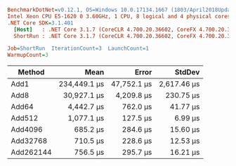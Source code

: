``` ini

BenchmarkDotNet=v0.12.1, OS=Windows 10.0.17134.1667 (1803/April2018Update/Redstone4)
Intel Xeon CPU E5-1620 0 3.60GHz, 1 CPU, 8 logical and 4 physical cores
.NET Core SDK=3.1.401
  [Host]   : .NET Core 3.1.7 (CoreCLR 4.700.20.36602, CoreFX 4.700.20.37001), X64 RyuJIT DEBUG
  ShortRun : .NET Core 3.1.7 (CoreCLR 4.700.20.36602, CoreFX 4.700.20.37001), X64 RyuJIT

Job=ShortRun  IterationCount=3  LaunchCount=1  
WarmupCount=3  

```
|    Method |         Mean |       Error |      StdDev |
|---------- |-------------:|------------:|------------:|
|      Add1 | 234,449.1 μs | 47,752.1 μs | 2,617.46 μs |
|      Add8 |  30,927.1 μs |  4,209.8 μs |   230.75 μs |
|     Add64 |   4,442.7 μs |    762.0 μs |    41.77 μs |
|    Add512 |   1,077.1 μs |    127.5 μs |     6.99 μs |
|   Add4096 |     685.2 μs |    284.6 μs |    15.60 μs |
|  Add32768 |     710.5 μs |    228.6 μs |    12.53 μs |
| Add262144 |     756.5 μs |    295.7 μs |    16.21 μs |
